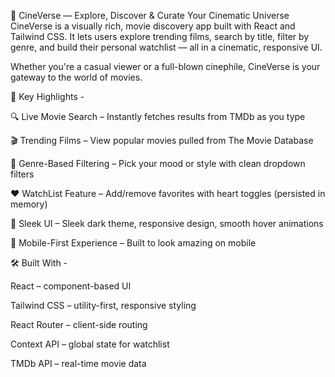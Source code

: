 🌌 CineVerse — Explore, Discover & Curate Your Cinematic Universe
CineVerse is a visually rich, movie discovery app built with React and Tailwind CSS. It lets users explore trending films, search by title, filter by genre, and build their personal watchlist — all in a cinematic, responsive UI.

Whether you're a casual viewer or a full-blown cinephile, CineVerse is your gateway to the world of movies.

🧠 Key Highlights -

🔍 Live Movie Search – Instantly fetches results from TMDb as you type

🎬 Trending Films – View popular movies pulled from The Movie Database

🎯 Genre-Based Filtering – Pick your mood or style with clean dropdown filters

❤️ WatchList Feature – Add/remove favorites with heart toggles (persisted in memory)

🎨 Sleek UI – Sleek dark theme, responsive design, smooth hover animations

📱 Mobile-First Experience – Built to look amazing on mobile

🛠️ Built With -

React – component-based UI

Tailwind CSS – utility-first, responsive styling

React Router – client-side routing

Context API – global state for watchlist

TMDb API – real-time movie data
